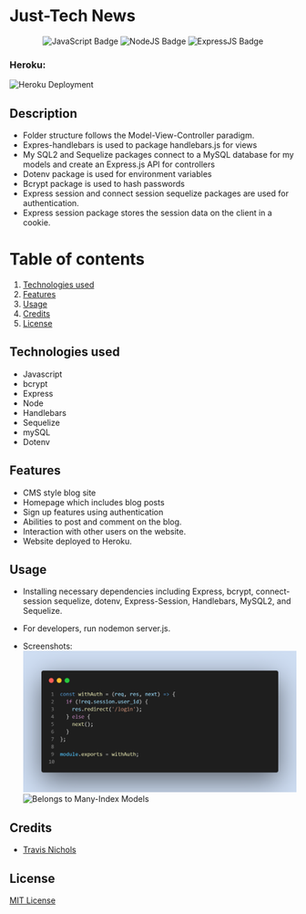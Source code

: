# Just-Tech News 


<div align="center">
<img src="https://img.shields.io/badge/JavaScript-323330?style=flat&logo=javascript&logoColor=F7DF1E" alt="JavaScript Badge"/>
 <img src="https://img.shields.io/badge/Node.js-43853D?style=flat&logo=node.js&logoColor=white" alt="NodeJS Badge"/>
 <img src="https://img.shields.io/badge/Express.js-white?style=flat&logo=express&logoColor=black" alt="ExpressJS Badge"/>
</div>


### Heroku:
![Heroku Deployment](./assets/Screenshot%20(15).png)



## Description

 * Folder structure follows the Model-View-Controller paradigm.
 * Expres-handlebars is used to package handlebars.js for views
 * My SQL2 and Sequelize packages connect to a MySQL database for my models and create an Express.js API for controllers
 * Dotenv package is used for environment variables
 * Bcrypt package is used to hash passwords
 * Express session and connect session sequelize packages are used for authentication. 
 * Express session package stores the session data on the client in a cookie. 



# Table of contents
1. [Technologies used](#techologies-used)
2. [Features](#features)
3. [Usage](#usage)
4. [Credits](#credits)
5. [License](#license)

## Technologies used
* Javascript
* bcrypt
* Express
* Node
* Handlebars
* Sequelize
* mySQL
* Dotenv




## Features
* CMS style blog site
* Homepage which includes blog posts
* Sign up features using authentication
* Abilities to post and comment on the blog.
* Interaction with other users on the website.
* Website deployed to Heroku.

## Usage
* Installing necessary dependencies including Express, bcrypt, connect-session sequelize, dotenv, Express-Session, Handlebars, MySQL2, and Sequelize.
* For developers, run nodemon server.js.

* Screenshots:
![Update Routes](./assets/auth.png)
![Belongs to Many-Index Models](./assets/Handlebars-each.png.png)

## Credits


* [Travis Nichols](https://github.com/travnichols916/tech-news)


## License
[MIT License](https://choosealicense.com/licenses/mit/)


